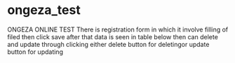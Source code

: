 # ongeza_test
ONGEZA ONLINE TEST
There is registration form in which it involve filling of filed then click save after that data is seen in table below then can delete and update through clicking either delete button for deletingor update button for updating 
